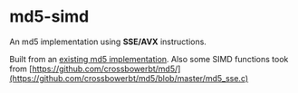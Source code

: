 md5-simd
========
An md5 implementation using **SSE/AVX** instructions.

Built from an [existing md5 implementation](http://www.zedwood.com/article/cpp-md5-function).
Also some SIMD functions took from [https://github.com/crossbowerbt/md5/](https://github.com/crossbowerbt/md5/blob/master/md5_sse.c)
